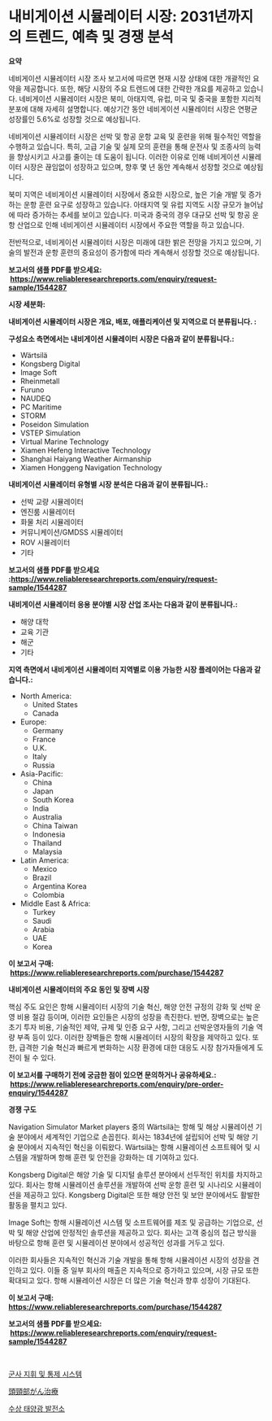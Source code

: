 <p><h1>내비게이션 시뮬레이터 시장: 2031년까지의 트렌드, 예측 및 경쟁 분석</h1></p><p><strong>요약</strong></p>
<p><p>네비게이션 시뮬레이터 시장 조사 보고서에 따르면 현재 시장 상태에 대한 개괄적인 요약을 제공합니다. 또한, 해당 시장의 주요 트렌드에 대한 간략한 개요를 제공하고 있습니다. 네비게이션 시뮬레이터 시장은 북미, 아태지역, 유럽, 미국 및 중국을 포함한 지리적 분포에 대해 자세히 설명합니다. 예상기간 동안 네비게이션 시뮬레이터 시장은 연평균 성장률인 5.6%로 성장할 것으로 예상됩니다.</p><p>네비게이션 시뮬레이터 시장은 선박 및 항공 운항 교육 및 훈련을 위해 필수적인 역할을 수행하고 있습니다. 특히, 고급 기술 및 실제 모의 훈련을 통해 운전사 및 조종사의 능력을 향상시키고 사고를 줄이는 데 도움이 됩니다. 이러한 이유로 인해 네비게이션 시뮬레이터 시장은 끊임없이 성장하고 있으며, 향후 몇 년 동안 계속해서 성장할 것으로 예상됩니다.</p><p>북미 지역은 네비게이션 시뮬레이터 시장에서 중요한 시장으로, 높은 기술 개발 및 증가하는 운항 훈련 요구로 성장하고 있습니다. 아태지역 및 유럽 지역도 시장 규모가 늘어남에 따라 증가하는 추세를 보이고 있습니다. 미국과 중국의 경우 대규모 선박 및 항공 운항 산업으로 인해 네비게이션 시뮬레이터 시장에서 주요한 역할을 하고 있습니다.</p><p>전반적으로, 네비게이션 시뮬레이터 시장은 미래에 대한 밝은 전망을 가지고 있으며, 기술의 발전과 운항 훈련의 중요성이 증가함에 따라 계속해서 성장할 것으로 예상됩니다.</p></p>
<p><strong>보고서의 샘플 PDF를 받으세요: &nbsp;<a href="https://www.reliableresearchreports.com/enquiry/request-sample/1544287">https://www.reliableresearchreports.com/enquiry/request-sample/1544287</a></strong></p>
<p><strong>시장 세분화:</strong></p>
<p><strong> 내비게이션 시뮬레이터 시장은 개요, 배포, 애플리케이션 및 지역으로 더 분류됩니다. :</strong></p>
<p><strong>구성요소 측면에서는 내비게이션 시뮬레이터 시장은 다음과 같이 분류됩니다.:</strong></p>
<p><ul><li>Wärtsilä</li><li>Kongsberg Digital</li><li>Image Soft</li><li>Rheinmetall</li><li>Furuno</li><li>NAUDEQ</li><li>PC Maritime</li><li>STORM</li><li>Poseidon Simulation</li><li>VSTEP Simulation</li><li>Virtual Marine Technology</li><li>Xiamen Hefeng Interactive Technology</li><li>Shanghai Haiyang Weather Airmanship</li><li>Xiamen Honggeng Navigation Technology</li></ul></p>
<p><strong> 내비게이션 시뮬레이터 유형별 시장 분석은 다음과 같이 분류됩니다.:</strong></p>
<p><ul><li>선박 교량 시뮬레이터</li><li>엔진룸 시뮬레이터</li><li>화물 처리 시뮬레이터</li><li>커뮤니케이션/GMDSS 시뮬레이터</li><li>ROV 시뮬레이터</li><li>기타</li></ul></p>
<p><strong>보고서의 샘플 PDF를 받으세요 :<a href="https://www.reliableresearchreports.com/enquiry/request-sample/1544287">https://www.reliableresearchreports.com/enquiry/request-sample/1544287</a></strong></p>
<p><strong> 내비게이션 시뮬레이터 응용 분야별 시장 산업 조사는 다음과 같이 분류됩니다.:</strong></p>
<p><ul><li>해양 대학</li><li>교육 기관</li><li>해군</li><li>기타</li></ul></p>
<p><strong>지역 측면에서 내비게이션 시뮬레이터 지역별로 이용 가능한 시장 플레이어는 다음과 같습니다.:</strong></p>
<p><ul>
    <li>
        North America:
        <ul>
            <li>United States</li>
            <li>Canada</li>
        </ul>
    </li>
    <li>
        Europe:
        <ul>
            <li>Germany</li>
            <li>France</li>
            <li>U.K.</li>
            <li>Italy</li>
            <li>Russia</li>
        </ul>
    </li>
    <li>
        Asia-Pacific:
        <ul>
            <li>China</li>
            <li>Japan</li>
            <li>South Korea</li>
            <li>India</li>
            <li>Australia</li>
            <li>China Taiwan</li>
            <li>Indonesia</li>
            <li>Thailand</li>
            <li>Malaysia</li>
        </ul>
    </li>
    <li>
        Latin America:
        <ul>
            <li>Mexico</li>
            <li>Brazil</li>
            <li>Argentina Korea</li>
            <li>Colombia</li>
        </ul>
    </li>
    <li>
        Middle East & Africa:
        <ul>
            <li>Turkey</li>
            <li>Saudi</li>
            <li>Arabia</li>
            <li>UAE</li>
            <li>Korea</li>
        </ul>
    </li>
    </ul></p>
<p><strong>이 보고서 구매: &nbsp;<a href="https://www.reliableresearchreports.com/purchase/1544287">https://www.reliableresearchreports.com/purchase/1544287</a></strong></p>
<p><strong>내비게이션 시뮬레이터의 주요 동인 및 장벽 시장</strong></p>
<p><p>핵심 주도 요인은 항해 시뮬레이터 시장의 기술 혁신, 해양 안전 규정의 강화 및 선박 운영 비용 절감 등이며, 이러한 요인들은 시장의 성장을 촉진한다. 반면, 장벽으로는 높은 초기 투자 비용, 기술적인 제약, 규제 및 인증 요구 사항, 그리고 선박운영자들의 기술 역량 부족 등이 있다. 이러한 장벽들은 항해 시뮬레이터 시장의 확장을 제약하고 있다. 또한, 급격한 기술 혁신과 빠르게 변화하는 시장 환경에 대한 대응도 시장 참가자들에게 도전이 될 수 있다.</p></p>
<p><strong>이 보고서를 구매하기 전에 궁금한 점이 있으면 문의하거나 공유하세요.: &nbsp;<a href="https://www.reliableresearchreports.com/enquiry/pre-order-enquiry/1544287">https://www.reliableresearchreports.com/enquiry/pre-order-enquiry/1544287</a></strong></p>
<p><strong>경쟁 구도</strong></p>
<p><p>Navigation Simulator Market players 중의 Wärtsilä는 항해 및 해상 시뮬레이션 기술 분야에서 세계적인 기업으로 손꼽힌다. 회사는 1834년에 설립되어 선박 및 해양 기술 분야에서 지속적인 혁신을 이뤄왔다. Wärtsilä는 항해 시뮬레이션 소프트웨어 및 시스템을 개발하며 항해 훈련 및 안전을 강화하는 데 기여하고 있다.</p><p>Kongsberg Digital은 해양 기술 및 디지털 솔루션 분야에서 선두적인 위치를 차지하고 있다. 회사는 항해 시뮬레이션 솔루션을 개발하여 선박 운항 훈련 및 시나리오 시뮬레이션을 제공하고 있다. Kongsberg Digital은 또한 해양 안전 및 보안 분야에서도 활발한 활동을 펼치고 있다.</p><p>Image Soft는 항해 시뮬레이션 시스템 및 소프트웨어를 제조 및 공급하는 기업으로, 선박 및 해양 산업에 안정적인 솔루션을 제공하고 있다. 회사는 고객 중심의 접근 방식을 바탕으로 항해 훈련 및 시뮬레이션 분야에서 성공적인 성과를 거두고 있다.</p><p>이러한 회사들은 지속적인 혁신과 기술 개발을 통해 항해 시뮬레이션 시장의 성장을 견인하고 있다. 이들 중 일부 회사의 매출은 지속적으로 증가하고 있으며, 시장 규모 또한 확대되고 있다. 항해 시뮬레이션 시장은 더 많은 기술 혁신과 향후 성장이 기대된다.</p></p>
<p><strong>이 보고서 구매: &nbsp; <a href="https://www.reliableresearchreports.com/purchase/1544287">https://www.reliableresearchreports.com/purchase/1544287</a></strong></p>
<p><strong>보고서의 샘플 PDF를 받으세요: &nbsp;<a href="https://www.reliableresearchreports.com/enquiry/request-sample/1544287">https://www.reliableresearchreports.com/enquiry/request-sample/1544287</a></strong><strong></strong></p>
<p>&nbsp;</p>
<p><p><a href="https://github.com/CorEmtymerich56566/Market-Research-Report-List-1/blob/main/985907413502.md">군사 지휘 및 통제 시스템</a></p><p><a href="https://github.com/EstelWisozk1/Market-Research-Report-List-1/blob/main/540519514356.md">頭頸部がん治療</a></p><p><a href="https://github.com/GabrielBlanda5656/Market-Research-Report-List-1/blob/main/664898313501.md">수상 태양광 발전소</a></p></p>